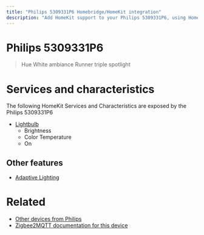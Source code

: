 ```yaml
---
title: "Philips 5309331P6 Homebridge/HomeKit integration"
description: "Add HomeKit support to your Philips 5309331P6, using Homebridge, Zigbee2MQTT and homebridge-z2m."
---
```

<!---
This file has been GENERATED using src/docgen/docgen.ts
DO NOT EDIT THIS FILE MANUALLY!
-->
# Philips 5309331P6
> Hue White ambiance Runner triple spotlight


# Services and characteristics
The following HomeKit Services and Characteristics are exposed by
the Philips 5309331P6

* [Lightbulb](../../light.md)
  * Brightness
  * Color Temperature
  * On


## Other features
* [Adaptive Lighting](../../light.md)


# Related
* [Other devices from Philips](../index.md#philips)
* [Zigbee2MQTT documentation for this device](https://www.zigbee2mqtt.io/devices/5309331P6.html)